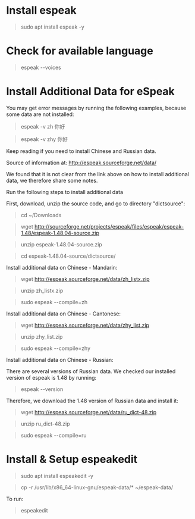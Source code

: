 # Install espeak

> sudo apt install espeak -y

# Check for available language

> espeak --voices

# Install Additional Data for eSpeak

You may get error messages by running the following examples, because some data are not installed:

> espeak -v zh 你好

> espeak -v zhy 你好

Keep reading if you need to install Chinese and Russian data.

Source of information at: http://espeak.sourceforge.net/data/

We found that it is not clear from the link above on how to install additional data, we therefore share some notes.

Run the following steps to install additional data

First, download, unzip the source code, and go to directory "dictsource":

> cd ~/Downloads

> wget http://sourceforge.net/projects/espeak/files/espeak/espeak-1.48/espeak-1.48.04-source.zip

> unzip espeak-1.48.04-source.zip

> cd espeak-1.48.04-source/dictsource/

Install additional data on Chinese - Mandarin:

> wget http://espeak.sourceforge.net/data/zh_listx.zip

> unzip zh_listx.zip

> sudo espeak --compile=zh

Install additional data on Chinese - Cantonese:

> wget http://espeak.sourceforge.net/data/zhy_list.zip

> unzip zhy_list.zip

> sudo espeak --compile=zhy

Install additional data on Chinese - Russian:

There are several versions of Russian data.  We checked our installed version of espeak is 1.48 by running:

> espeak --version

Therefore, we download the 1.48 version of Russian data and install it:

> wget http://espeak.sourceforge.net/data/ru_dict-48.zip

> unzip ru_dict-48.zip

> sudo espeak --compile=ru

# Install & Setup espeakedit

> sudo apt install espeakedit -y

> cp -r /usr/lib/x86_64-linux-gnu/espeak-data/* ~/espeak-data/

To run:

> espeakedit
